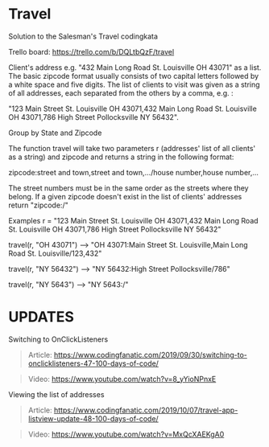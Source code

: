 # Travel
Solution to the Salesman's Travel codingkata

Trello board: https://trello.com/b/DQLtbQzF/travel

Client's address e.g. "432 Main Long Road St. Louisville OH 43071" as a list.
The basic zipcode format usually consists of two capital letters followed by a white space and five digits. 
The list of clients to visit was given as a string of all addresses, each separated from the others by a comma, e.g. :

"123 Main Street St. Louisville OH 43071,432 Main Long Road St. Louisville OH 43071,786 High Street Pollocksville NY 56432".

Group by State and Zipcode

The function travel will take two parameters r 
(addresses' list of all clients' as a string) 
and zipcode and returns a string in the following format:

zipcode:street and town,street and town,.../house number,house number,...

The street numbers must be in the same order as the streets where they belong.
If a given zipcode doesn't exist in the list of clients' addresses return "zipcode:/"

Examples
r = "123 Main Street St. Louisville OH 43071,432 Main Long Road St. Louisville OH 43071,786 High Street Pollocksville NY 56432"

travel(r, "OH 43071") --> "OH 43071:Main Street St. Louisville,Main Long Road St. Louisville/123,432"

travel(r, "NY 56432") --> "NY 56432:High Street Pollocksville/786"

travel(r, "NY 5643") --> "NY 5643:/"

# UPDATES
Switching to OnClickListeners
>Article: https://www.codingfanatic.com/2019/09/30/switching-to-onclicklisteners-47-100-days-of-code/

>Video: https://www.youtube.com/watch?v=8_yYioNPnxE

Viewing the list of addresses
>Article: https://www.codingfanatic.com/2019/10/07/travel-app-listview-update-48-100-days-of-code/

>Video: https://www.youtube.com/watch?v=MxQcXAEKgA0
